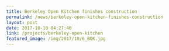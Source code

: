 ```yaml
---
title: Berkeley Open Kitchen finishes construction
permalink: /news/berkeley-open-kitchen-finishes-construction
layout: post
date: 2017-10-10 04:27:40
link: /projects/berkeley-open-kitchen
featured_image: /img/2017/10/6_BOK.jpg
---
```

